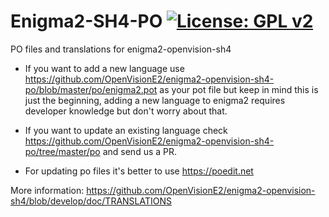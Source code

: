 Enigma2-SH4-PO [![License: GPL v2](https://img.shields.io/badge/License-GPL%20v2-blue.svg)](https://www.gnu.org/licenses/old-licenses/gpl-2.0.en.html)
==============
PO files and translations for enigma2-openvision-sh4

* If you want to add a new language use https://github.com/OpenVisionE2/enigma2-openvision-sh4-po/blob/master/po/enigma2.pot as your pot file but keep in mind this is just the beginning, adding a new language to enigma2 requires developer knowledge but don't worry about that.

* If you want to update an existing language check https://github.com/OpenVisionE2/enigma2-openvision-sh4-po/tree/master/po and send us a PR.

* For updating po files it's better to use https://poedit.net

More information: https://github.com/OpenVisionE2/enigma2-openvision-sh4/blob/develop/doc/TRANSLATIONS
